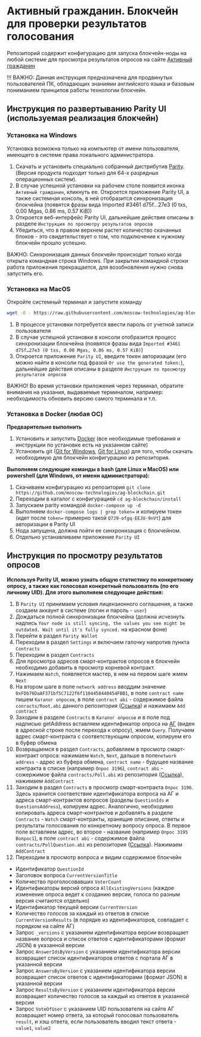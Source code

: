 # Активный гражданин. Блокчейн для проверки результатов голосования #

Репозиторий содержит конфигурацию для запуска блокчейн-ноды на любой системе для просмотра результатов опросов на сайте [Активный гражданин](https://ag.mos.ru/)

!!! ВАЖНО: Данная инструкция предназначена для продвинутых пользователей ПК, обладающих знаниями английского языка и базовым пониманием принципов работы технологии блокчейн. 

## Инструкция по развертыванию Parity UI (используемая реализация блокчейн) ##

### Установка на Windows

Установка возможна только на компьютер от имени пользователя, имеющего в системе права локального администратора.

1. Скачать и установить специально собранный дистрибутив [Parity](https://github.com/moscow-technologies/ag-blockchain/blob/master/install/AGClientInstaller.exe). (Версия продукта подходит только для 64-х разрядных операционных систем).
1. В случае успешной установки на рабочем столе появится иконка `Активный гражданин`, кликнуть ее. Откроется приложение Parity UI, а также системная консоль, в ней отобразится синхронизация блокчейна (появятся фразы вида Imported #3461 d75f…27e3 (0 txs, 0.00 Mgas, 0.86 ms, 0.57 KiB))
1. Откроется веб-интерфейс Parity UI, дальнейшие действия описаны в разделе `Инструкция по просмотру результатов опросов`
1. Убедиться, что в правом верхнем растет количество скачанных блоков - это свидетельствует о том, что подключение к нужному блокчейн прошло успешно.

ВАЖНО: Синхронизация данных блокчейн происходит только когда открыта командная строка Windows. При закрытии командной строки работа приложения прекращается, для возобновления нужно снова запустить его.

### Установка на MacOS
Откройте системный терминал и запустите команду
```sh
wget -O - https://raw.githubusercontent.com/moscow-technologies/ag-blockchain/master/install/run_macosx.sh | bash
```
1. В процессе установки потребуется ввести пароль от учетной записи пользователя
1. В случае успешной установки в консоли отобразится процесс синхронизации блокчейна (появятся фразы вида `Imported #3461 d75f…27e3 (0 txs, 0.00 Mgas, 0.86 ms, 0.57 KiB)`)
1.  Откроется приложение `Parity UI`, введите токен авторизации (его можно найти в консоли под фразой `Or use the generated token:`), дальнейшие действия описаны в разделе `Инструкция по просмотру результатов опросов`

ВАЖНО!
Во время установки приложения через терминал, обратите внимания на указания, выдаваемые терминалом, например: необходимость обновить версию самого терминала и т.п.

### Установка в Docker (любая ОС)

****Предварительно выполнить****

1. Установить и запустить [Docker](https://www.docker.com) (все необходимые требования и инструкции по установке есть на указанном сайте) 
1. Установить git ([Git for Windows](https://git-for-windows.github.io/), [Git for Linux](https://git-scm.com/book/ru/v1/%D0%92%D0%B2%D0%B5%D0%B4%D0%B5%D0%BD%D0%B8%D0%B5-%D0%A3%D1%81%D1%82%D0%B0%D0%BD%D0%BE%D0%B2%D0%BA%D0%B0-Git)) для того, чтобы скачать необходимую для блокчейн конфигурацию из репозитория.

****Выполняем следующие команды в bash (для Linux и MacOS) или powershell (для Windows, от имени администратора):****

1. Скачиваем конфигурацию из репозитория ```git clone https://github.com/moscow-technologies/ag-blockchain.git```
1. Переходим в каталог с конфигурацией ```cd ag-blockchain/install```
1. Запускаем parity командой ```docker-compose up -d```
1. Выполняем `docker-compose logs | grep token=` и копируем токен (идет после `token=` примерно такой `Q7J9-ofgq-EEJU-9nVt`) для авторизации в Parity UI 
1. Нода запущена, должна пойти ее синхронизация с блокчейном. 
1. Отдельно устанавливаем приложение `Parity UI`

## Инструкция по просмотру результатов опросов ##

**Используя Parity UI, можно узнать общую статистику по конкретному опросу, а также как голосовал конкретный пользователь (по его личному UID). Для этого выполняем следующие действия:**

1. В `Parity UI` принимаем условия лицензионного соглашения, а также создаем аккаунт в системе (логин и пароль - `user`) 
1. Дождаться полной синхронизации блокчейна (должна исчезнуть надпись `Your node is still syncing, the values you see might be outdated. Wait until it's fully synced.` на красном фоне)
1. Перейти в раздел `Parity Wallet`
1. Переходим в раздел `Settings` и включаем галочку напротив пункта `Contracts`
1. Переходим в раздел `Contracts`
1. Для просмотра адресов смарт-контрактов опросов в блокчейн необходимо добавить в просмотр корневой контракт. 
1. Нажимаем `Watch`, появляется мастер, в нем на первом шаге жмем `Next`
1. На втором шаге в поле `network address` вводдим значение ```0xFDb76DaAF371bf5C7122f6f1104458440454FBB1```, в поле `contract name` пишем `Каталог опросов`, в поле `contract abi` - содержимое файла `conracts/Root.abi` данного репозитория ([Ссылка](https://github.com/moscow-technologies/ag-blockchain/blob/master/contracts/Root.abi)) и нажимаем `Add contract`
1. Заходим в разделе `Contracts` в `Каталог опросов` и в поле под надписью getAddress вставляем идентификатор опроса на [АГ](https://ag.mos.ru/poll/index) (виден в адресной строке после перехода к опросу), жмем `Query`. Получаем адрес смарт-контракта с соответствующим опросом, копируем его в буфер обмена
1. Возвращаемся в раздел `Contracts`, добавляем в просмотр смарт-контракт опроса: нажимаем `Watch`, `Next`, дальше в поле`network address` - адрес из буфера обмена, `contract name` - будущее название контракта в списке (например `Опрос 3196`), `contract abi` - сожержимое файла `contracts/Poll.abi` из репозитория ([Ссылка](https://github.com/moscow-technologies/ag-blockchain/blob/master/contracts/Poll.abi)), нажимаем `AddContract`
1. Заходим в раздел `Contracts` в просмотр смарт-контракта `Опрос 3196`. Здесь хранится соответствие идентификатора вопроса на АГ и адреса смарт-контрактов вопросов (разделы `QuestionIds` и `QuestionsAddress`), копируем адрес. Аналогично, необходимо копировать адреса смарт-контрактов и добавлять в разделе `Contracts` - `Watch` смарт-контракты, хранящие описание, ответы и результаты голосования по конкретному вопросу опроса. В первое поле вставляем адрес, во второе - название (например `Опрос 3195 Вопрос1`), в поле `contract abi` - содержимое файла `contracts/PollQuestion.abi` из репозитория ([Ссылка](https://github.com/moscow-technologies/ag-blockchain/blob/master/contracts/PollQuestion.abi)). Нажимаем `AddContract`
1. Переходим в просмотр вопроса и видим содержимое блокчейн

- Идентификатор `QuestionId` 
- Заголовок вопроса `CurrentVersionTitle` 
- Количество проголосовавших `VoterCount`
- Идентификаторы версий опроса `AllExistingVersions` (каждое изменение опроса ведет к созданию версии, голоса по разным версия считаются отдельно)
- Идентификатор текущей версии `CurrentVersion`
- Количество голосов за каждый из ответов в списке `CurrentVersionResults` (в порядке из идентификаторов, совпадает с порядком на сайте АГ)
- Запрос `_versions` c указанием идентификатора версии возвращает название вопроса и список ответов с идентификаторами (формат JSON) в указанной версии 
- Запрос `AnswerIdsByVersion` c указанием идентификатора версии возвращает список идентификаторов ответов с портала АГ в указанной версии
- Запрос `AnswersByVersion` c указанием идентификатора версии возвращает список ответов с идентификаторами (формат JSON) в указанной версии 
- Запрос `ResultsByVersion` c указанием идентификатора версии возвращает количество голосов за каждый из ответов в указанной версии
- Запрос `VoteOfUser` с указанием UID пользователя на сайте АГ возвращает номер ответа, за который голосовал пользователь `result`, и хэш ответа, если пользователь вводил текст ответа - `value1`, `value2`
